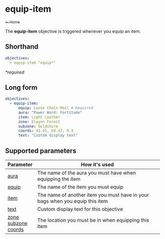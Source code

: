 # equip-item

[<sub>← Home</sub>](../index.md)

The **equip-item** objective is triggered whenever you equip an item.

## Shorthand

```yaml
objectives:
  - equip-item "equip*"
```

_*required_

## Long form

```yaml
objectives:
  - equip-item:
      equip: Loose Chain Mail # Required
      aura: "Power Word: Fortitude"
      item: Light Leather
      zone: Elwynn Forest
      subzone: Goldshire
      coords: 42.41, 64.47, 0.3
      text: "Custom display text"
```

## Supported parameters

| Parameter | How it's used |
|---|---|
| [aura](../parameters/aura.md) | The name of the aura you must have when equipping the item |
| [equip](../parameters/equip.md) | The name of the item you must equip |
| [item](../parameters/item.md) | The name of another item you must have in your bags when you equip this item |
| [text](../parameters/text.md) | Custom display text for this objective |
| [zone](../parameters/zone.md)<br/>[subzone](../parameters/zone.md)<br/>[coords](../parameters/coords.md) | The location you must be in when equipping this item |
